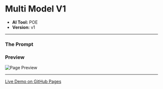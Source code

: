 # Multi Model V1

* **AI Tool:** POE
* **Version:** v1

---

### The Prompt

>

### Preview

![Page Preview](./preview.png)

---

[Live Demo on GitHub Pages](https://your-username.github.io/AI-Frontend-Gallery/Poe/multi-model-v1/)
